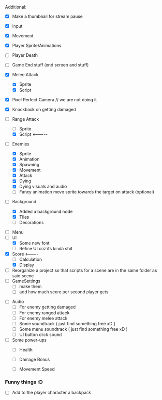 Additional:
- [x] Make a thumbnail for stream pause
 

- [x] Input
- [x] Movement
- [x] Player Sprite/Animations
- [ ] Player Death
- [ ] Game End stuff (end screen and stuff)
- [x] Melee Attack
	- [x] Sprite
	- [x] Script
- [x] Pixel Perfect Camera // we are not doing it 
- [x] Knockback on getting damaged
- [ ] Range Attack
	- [ ] Sprite
	- [x] Script <-----
- [ ] Enemies
	- [x] Sprite
	- [x] Animation
	- [x] Spawning
	- [x] Movement
	- [x] Attack
	- [x] Dying
	- [x] Dying visuals and audio
	- [ ] Fancy animation move sprite towards the target on attack (optional)
- [ ] Background
	- [x] Added a background node
	- [x] Tiles
	- [ ] Decorations
* [ ] Menu
* [ ] UI
	* [x] Some new font
	* [ ] Refine UI coz its kinda shit
* [x] Score <----
	* [ ] Calculation
	* [x] Display
* [ ] Reorganize a project so that scripts for a scene are in the same folder as said scene
* [ ] GameSettings
	* [ ] make them 
	* [ ] add how much score per second player gets
- [ ] Audio
	- [ ] For enemy getting damaged 
	- [ ] For enemy ranged attack
	- [ ] For enemy melee attack
	- [ ] Some soundtrack ( just find something free xD )
	- [ ] Some menu soundtrack ( just find something free xD )
	- [ ] UI button click sound
- [ ] Some power-ups
	- [ ] Health
	- [ ] Damage Bonus
	- [ ] Movement Speed



### Funny things :D
- [ ] Add to the player character a backpack